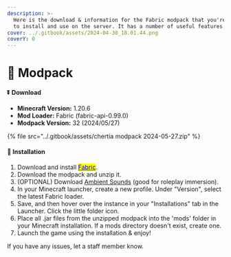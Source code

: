 ```yaml
---
description: >-
  Here is the download & information for the Fabric modpack that you're welcome
  to install and use on the server. It has a number of useful features.
cover: ../.gitbook/assets/2024-04-30_18.01.44.png
coverY: 0
---
```


# 🔋 Modpack

#### ⏬ Download

* **Minecraft Version:** 1.20.6
* **Mod Loader:** Fabric (fabric-api-0.99.0)
* **Modpack Version:** 32 (2024/05/27)

{% file src="../.gitbook/assets/chertia modpack 2024-05-27.zip" %}

#### 🔧  Installation

1. Download and install [<mark style="color:blue;">Fabric</mark>](https://fabricmc.net).
2. Download the modpack and unzip it.
3. (OPTIONAL) Download [Ambient Sounds](https://modrinth.com/mod/ambientsounds/version/SWnTRY6J) (good for roleplay immersion).
4. In your Minecraft launcher, create a new profile. Under "Version", select the latest Fabric loader.
5. Save, and then hover over the instance in your "Installations" tab in the Launcher. Click the little folder icon.
6. Place all .jar files from the unzipped modpack into the 'mods' folder in your Minecraft installation. If a mods directory doesn't exist, create one.
7. Launch the game using the installation & enjoy!

If you have any issues, let a staff member know.

